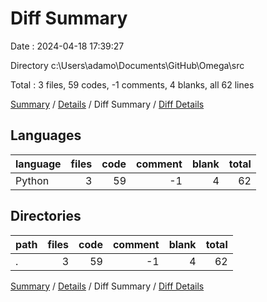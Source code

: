 # Diff Summary

Date : 2024-04-18 17:39:27

Directory c:\\Users\\adamo\\Documents\\GitHub\\Omega\\src

Total : 3 files,  59 codes, -1 comments, 4 blanks, all 62 lines

[Summary](results.md) / [Details](details.md) / Diff Summary / [Diff Details](diff-details.md)

## Languages
| language | files | code | comment | blank | total |
| :--- | ---: | ---: | ---: | ---: | ---: |
| Python | 3 | 59 | -1 | 4 | 62 |

## Directories
| path | files | code | comment | blank | total |
| :--- | ---: | ---: | ---: | ---: | ---: |
| . | 3 | 59 | -1 | 4 | 62 |

[Summary](results.md) / [Details](details.md) / Diff Summary / [Diff Details](diff-details.md)